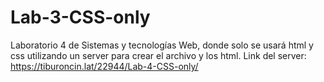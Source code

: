 # Lab-3-CSS-only
Laboratorio 4 de Sistemas y tecnologías Web, donde solo se usará html  y css utilizando un server para crear el archivo y los html.
Link del server: https://tiburoncin.lat/22944/Lab-4-CSS-only/

